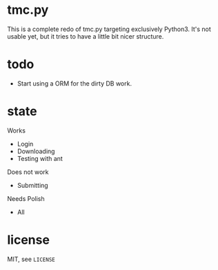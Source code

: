 tmc.py
======

This is a complete redo of tmc.py targeting exclusively Python3. It's not usable
yet, but it tries to have a little bit nicer structure.

todo
====

* Start using a ORM for the dirty DB work.

state
=====

Works

* Login
* Downloading
* Testing with ant

Does not work

* Submitting

Needs Polish

* All

license
=======

MIT, see `LICENSE`
